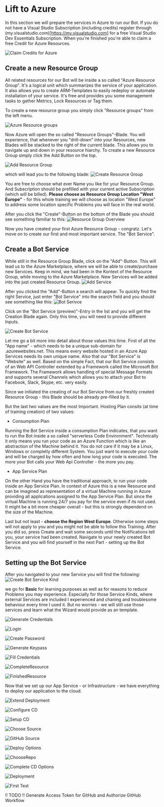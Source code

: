 # Lift to Azure

In this section we will prepare the services in Azure to run our Bot. If you do not have a Visual Studio Subscription (including credits) register through
(my.visualstudio.com)[https://my.visualstudio.com] for a free Visual Studio Dev Essentials Subscription. When you're finished you're able to claim a free Credit for
Azure Resources.

![Claim Credits for Azure](https://8myiwa.by3302.livefilestore.com/y4mvuFQZ1WWmEYW1BJ1wkki4IdWXmLeVc_kEmvCIDhU1kRz_2ALURgGQlpN4c9lW0BFwVnHogJ8-oUSPZ17x_LReGGsFgvppOz0Cc3pK4sJCY_LeocVggSi1MaVH1rKlJyyDgNjH5gX48SsLTAPrbHpMbJCtekbIZnqxWPCyNyFYIprRZj-fZWJ_X4-7naQ-fHrFjvKFV-jhHgORCPw4QSDig?width=660&height=350&cropmode=none)

## Create a new Resource Group

All related resources for our Bot will be inside a so called "Azure Resource Group". It's a logical unit which summarizes the service of your application.
It also allows you to create ARM-Templates to easily redeploy or automate installation of your service. It's free and provides you some management tasks
to gather Metrics, Lock Resources or Tag them.

To create a new resource group you simply click "Resource groups" from the left menu.

![Azure Resource groups](https://lfezmg.by3302.livefilestore.com/y4m5qMtR9Nxvcr6ayuLWI7z7_asD-H0g1kTsh5PzJC2EBhoJnBzCyRnHs5ZQaPSgrV18gQ7fXcOCvCI563PhUFuazVuGiIYe-a_4auEI4Jo0gAe4_M8fo9RCFvlEd7iruAah4cZEZfxTYKx21QHGNZq9oT0euV9wGRRYR0SLHUPO5pzm3t3oI0jIMDAhDmqcUzZMCm-nE9IPJrdgGl0teQoBA?width=227&height=285&cropmode=none)

Now Azure will open the so called "Resource Groups"-Blade. You will experience, that whenever you "drill-down" into your Resources, new Blades will be stacked to the right of the current blade. This allows you to navigate up and down in your resource hiarchy. To create a new Resource Group simply click the Add Button on the top.

![Add Resource Group](https://ypadea.by3302.livefilestore.com/y4mneOX5sGZpKUJGP3lh7ApRAnUEjhaCjqN9zFVKCmA83UrRS_gTslD0ltgV9aFzmHQQHLpvwhLVdyVnNkNcqwSxgkq6XocoU6BU1JEr_9s8cFrgj7HbjjB0mbuM3j623TA7pQqfCL53bBeULCiWPkzbmClY6TSu4geiA0cBs2xfHjS8gXi3-5vyT5Y8DleUcNBPB0MbH_BWJGQ4CDfFf6I_g?width=660&height=211&cropmode=none)

which will lead you to the following blade:
![Create Resource Group](https://wsqwqa.by3302.livefilestore.com/y4m0Z26z9rG2oMjvuETnRurHcY74f8l7cUmnRKE3L77Y77oq_uWcdRuYCY4E9fN_gDC3N9sQhwBPOxI1bOeB1rsg3XOPobl-LELgQUrS5jWiofL6m0akpa1HnypGjcdGNxFPmIeMy4o9OWoSogD38NPDZqqsoO-6iAGd6RPJLijhQr8WS0aRj0lyTn-IL9DC7ahQjWrasfg8VpeGXyyKb_PDw?width=312&height=236&cropmode=none)

You are free to choose what ever Name you like for your Resource Group. And Subscription should be prefilled with your current active Subscription (which will be billed). **Please choose as Resource Group Location "West Europe"** - for this whole training we will choose as location "West Europe" to address some location specific Problems you will face in the real world.

After you click the "Create"-Button on the bottom of the Blade you should see something familiar to this:
![Resource Group Overview](https://izvhyg.by3302.livefilestore.com/y4m6vJrD-AjPKLyMz1HW7JqEXptgM5eCSwFKUjqd-8KnH1DFbJIQWnJKdFSWnwPrYyJqXAqV_MybM1HOi7F5IGlQp0Gg207IZn_D2OFh6V2MW4B_-Ng-1S63X9OsraXkM-9hRyJ3S5pG0ciV__4Q-mV7ROALiReBswA2HL8L1odRNFQxpdNghTn-NZ9A6qAKf8c7x5PKZ4kc72PmQOH5EJqAw?width=256&height=197&cropmode=none)

Now you have created your first Azure Resource Group - congratz. Let's move on to create our first and most important service. The "Bot Service".

## Create a Bot Service

While still in the Resource Group Blade, click on the "Add"-Button. This will lead us to the Azure Marketplace, where we will be able to create/purchase new Services. Keep in mind, we had been in the Kontext of the Resource Group, while moving to the Azure Marketplace. New Services will be added into the just created Resource Group.
![Add Service](https://lfe0mg.by3302.livefilestore.com/y4mtoZMToCLh5oUs-Rikf5OHmjOAU9fChAC8G00MAdfG3DPvVUwwAszQfdxXd8tcvKv52xcxkRZwsV-0H0ia1u-0Tlvj-tzcvyHUXZ345Lt03SXjixNidugQPa68SVqqOOkhECcbInqfdTxdflVNITkAYRfGRbL7mxWF3swupyKPff85i7WwTZRcbg8bsNDVpyNo4fovFogJlo2z3eR4nvbeA?width=481&height=306&cropmode=none)

After you clicked the "Add"-Button a search will appear. To quickly find the right Service, just enter "Bot Service" into the search field and you should see something like this:
![Bot Serivce](https://jrbubq.by3302.livefilestore.com/y4mFa7S92HEJRYPUazInlDLJdOT27-Oakvwh5kMHOv1n4-auq3vFMkkSgTelJF4DYahuln9DloK3w6_HYIUi-Za6BdwhoXk_AuHEHXbcD2MxBwQJGK3EChK7yC9KhvFwFXjWGOUvZosn4tSQ2TJTnUl-ZVqENUvbQUlaISu7D5vKG0lz1Eg5G3fzJdEniwuO6c6J56_wMzG_xfD2vXUE4Ovew?width=660&height=218&cropmode=none)

Click on the "Bot Service (preview)"-Entry in the list and you will get the Creation Blade again. Only this time, you will need to provide different Inputs.

![Create Bot Service](https://wcqzqa.by3302.livefilestore.com/y4mlF6CbKyz3AFTsDgOCkq3Gz5bIviFSREzKTnbmjhZMTD1nLgyh1EdAvD8qHRYZxDsuzYr-g7M2G75fR4fIjV9uhDYauyiS9HojlZIvw-pC0_QCFfBLu9bMKhSPd-MN2a6WB2092U1vMz87k2JP0uEL58OiqchHNxDOTpJJoIuxl5ifaiOrOzP0uMlFebecirzh1N2IKtdG29NgXf-CNziYg?width=317&height=418&cropmode=none)

Let me go a bit more into detail about those values this time. First of all the "App name" - which needs to be a unique sub-domain for .azurewebsites.net.
This means every website hosted in an Azure App Services needs its own unique name. Also that our "Bot Service" is "Website" as well. Based on the simple Fact, that our Bot Service consists of an Web API Controller extended by a Framework called the Microsoft Bot Framework. The Framework allows handling of special Message Formats and supports several Channels which allows you to attach your Bot to Facebook, Slack, Skype, etc. very easily.

Since we initiated the creating of our Bot Service from our freshly created Resource Group - this Blade should be already pre-filled by it.

But the last two values are the most Important. Hosting Plan consits (at time of training creation) of two values:

- Consumption Plan

Running the Bot Service inside a consumption Plan indicates, that you want to run the Bot inside a so called "serverless Code Environment". Technically it only means you run your code as an Azure Function which is like an abstraction of the Machine behind it. You do not care if it may be a Linux, Windows or completly different System. You just want to execute your code and will be charged by how often and how long your code is executed. The more your Bot calls your Web Api Controller - the more you pay.

- App Service Plan

On the other Hand you have the traditional approach, to run your code inside an App Service Plan. In context of Azure this is a new Resource and can be imagined as representation of a virtual Machine running in Azure providing all applications assigned to the App Service Plan. But since the virtual Machine is running 24/7 you pay for the service even if its not used. It might be a bit more cheaper overall - but this is strongly dependend on the size of the Machine.

Last but not least - **choose the Region West Europe**. Otherwise some steps will not apply to you and you might not be able to follow this Training.
After you did so, press Create and wait some seconds until the Notifications tell you, your service had been created. Navigate to your newly created Bot Service and you will find yourself in the next Part - setting up the Bot Service.

## Setting up the Bot Service

After you navigated to your new Service you will find the following:
![Create Bot Service Kind](https://ygtb1q.by3302.livefilestore.com/y4myJkOpDW1eatu4DrcqZbUYRRXL1oyyugnMC1grsDtJFC1ZQrwtYdKqDhkMuMLF8CwwrjKESKRMYpwCr5MZ-T50wCVZaru4FHThizcJ5OnOXdoHNtZRZxElrJvyiyqLQY_8l0VoXC6ZDd__zvEdd8g-jtwf3Wd2fymgeuwuJ3AA8ODKaMb8-bnO3m3RW6De-IKX0uWrXaCz46apinnXyzOwg?width=660&height=493&cropmode=none)

we go for **Basic** for learning purposes as well as for reasons to reduce Problems you may experience. Especially for those Service Kinds, where external Services are included I experienced and chaning and troublesome behaviour every time I used it. But no worries - we will still use those services and learn what the Wizard would provide as an template.

![Generate Credentials](https://jrbtbq.by3302.livefilestore.com/y4mK_AaVZyrfGsaafoyPa14Rd6uj5-IHL5kNany3OdTTFfm4koYeedMONstsWGduM81DPWSlIZmrXPye148eD-X5P4So8rO0rlsUjkRQk1A-A4l9JakgfRJHVnHZZrcZ0cdJR481slVIQAh7QwqRAEKUX3MY34oA71CaBEO9oVtnOlTzg1nOhIOWWZt-u4i_XKKmkd2maa0OvohiHj6Gkn-uw?width=660&height=399&cropmode=none)

![Login](https://izvgyg.by3302.livefilestore.com/y4mCvWJ3dxsEKZLO2nE0l9xVJ576TFUe_SvzHySLWfqmzYC1UzJ09omg3yUvcZ1tsmcj5weOzsrhZ-ucE8sYtf3Kj7Oz1BvXH4C7supZx3qhheAnEo911l_n_ZdODC06ohYVaeq4rr2WdTcMfhCiIeyBqWtZkzb_jICLh5VVDfJbRcdL44fah4WSZQQevFCYm5ivx-3kprHNkfsyf7hvub2mA?width=229&height=256&cropmode=none)

![Create Password](https://ypdpdw.by3302.livefilestore.com/y4mSbgnbJb5QLrNVJf8cCSld-LhJpEm4cCKS4HbvOHVQIPrtV0jroSy2E_B9ZZ1BTK3WFCyJe9liq_LiMZbozjLPWzuHE8hBVvy1nFy1A7nfxzOpLQJU8FbYkw2euqCc3tNPl8jXK9z4Vv7j6u6aCh5nHY8EGRqksPwcKpJAGqEDLgRHEsWr_VoX32QPtRM0LqSWvDSnGNcNu5RqSQm0X9WUw?width=256&height=125&cropmode=none)

![Generate Keypass](https://lfevmg.by3302.livefilestore.com/y4m9hqRmKWQAhYMTyRVY3_BDIUDrMAIntaIho3XoLRsOGASaiPSaO-FV_yZ6wqIIzLIVOt0v_jZJP5QTvAEcAJXTlMIgoiBtKWZA7xXp7OK1QYrwCn95N0NgPCivLP3gmZA8ex3hdijDeAxivYjBAVugjanZ3j3JG5VAGUQqXvM9QQkKPcSBW4Kkj53scr6DGes_Y2Mes8KCkTBYB5KMZ4H-g?width=660&height=341&cropmode=none)

![Fill Credentials](https://koiika.by3302.livefilestore.com/y4mEvIwjsrnZAx4ojM99Hgq5wZmK3B4yF2DIx0X44vpVwd-wgZ_-xjHVt9oQU4nQCu57dbeYBzAuafAHNloeSE6JYPokndBwPs56kpFWZrqlp-TNu12AFT_AMidU42uzjWsycDqXq0xdogCYjsQRMp_iO5rKpd1B_mOArHgXZpEXTGnxCe2CqJR__b1cuCjIT0OX-YnmMKgZ3NKJd-iv33gsA?width=256&height=150&cropmode=none)

![CompleteResource](https://ygtx1q.by3302.livefilestore.com/y4mt7FYtdBOOLPqqY8n3I-iy0jPAaK0eXJzrkOiftVglQxWmWdeB1jEFeVRO0_MGHyDmWcls7MEAH2N6CdR81q-fO-h75K0-rut-H5YPgdWwLQ915iuraRODz8E0Y_jznmKSMS_7jVkc9wxpXgpxcj2qKZerewu6Vnuctfdrf3x2KBm9OeOtMEbz9DWG5UmvLbUmWdkJ1XJ9gN8pZbms77mFw?width=256&height=188&cropmode=none)

![FinishedResource](https://xjm5sg.by3302.livefilestore.com/y4m1YU7j5uYT0rloKTwhevVDNzzy6ndYNxNtUpo8HqkVJk8hK6QCMEKkr0Y_yqTfppRnt81BXDthTVx3u-YjzFueKvJScyM6zduO5D4cD4ohlvzP9Nh2CrOwOBJuA0y29t0foJSh1Llj03N3jULnj84B4VDL2EUdAAEY-HT246ltWAU4ZK6FeY3hO0X7VcKEyA3mR33Mud5BDPu50NOQP7P8Q?width=660&height=482&cropmode=none)

Now that we set up our App Service - or Infrastructure - we have everything to deploy our application to the cloud.

![Extend Deployment](https://wsqsqa.by3302.livefilestore.com/y4m9FUqZVM05oos5DPH3Zc2m6rgX4ByozInyaPNHDgAyDjt0zJtQjX5XstSoWnm64JQGVutvocEuTQTWfBCSkoQun4EAdcR55lFuX3LhaYIOA8cZPAfZOmdzp3Oh2qui5zQlq38IrkmaROEGX09iCyk5jpM1Kbjs7ZNP3_CBGc2RURdjHnrw929Xa31VLLXRV6gwtgbJuRjnELmBpD2Ygb5kA?width=256&height=138&cropmode=none)

![Configure CD](https://9w1h7q.by3302.livefilestore.com/y4mWwUqdlaelHuS_LKL_qfFAxPiZIbbFtQ3AADOufGs707OtjHZRY8YMWtjUMWxkzXLltNidayUrqeci2luGXXmxWPofxkx013GI57VhhY4LvK4tN_ZRiQmLpdQmzgkq-hYdNV23AxBaN_1j6f0WcUlPEfqsElA5yTY8RvgWq2TpZJz4QNE9qoSYTpBtaM-in5D1uIUv7XNEeVwggDWu0P_WQ?width=660&height=483&cropmode=none)

![Setup CD](https://izvdyg.by3302.livefilestore.com/y4mYNVemRmQAjreI0A58AdgNKhwCkALOkShscZ7V0UDwRT5OErY-FRsosow3xZUXi1aCMzd4P_dsIthxOe9Ip5Su-hjfZhpb_lJvxyTekOWOZ9wYCr2rnZbuhW7l9P68ysr7CnXtAfJFzYqq5Xe2ocGdFcElWUc07Szrd8Gvyt7WnVGUBJkXUCQNy8jPffkJKSQ1MSU8ezSqApW7WezWAbxuw?width=256&height=88&cropmode=none)

![Choose Source](https://9w1k7q.by3302.livefilestore.com/y4m2st_r8k_opUbcHgkoMwvPZN_F9A2lbYoJaPp7weLQo1YB8RYC9lDayrDfhdHimRx-Ws9E6M1vIWCYnq4Ho41jztWO_Lo8o7YJv9YdwSL2ucrZDaHYThM62ZMOlo_cw_J7Ksov2nJE0KAaDIs28ive-7h5i-LS49f3J1i-T2sPuwXr0myosfB6oWYbfbmm1KBbZ7ScPEhZIFXfZ2ZknBvHQ?width=256&height=126&cropmode=none)

![GitHub Source](https://koilka.by3302.livefilestore.com/y4mJCxp81jz5blMiL6IbYTPT90lVHJC9T3zwpBdiGocL44ctIij6fkKUXYRmy5oiVkRSgGFfrW7DGGfu33K7zUSqsB6tNo9_xyIZuv2JUpy-rzQMyOAUER-j_xOBdjZfjDq2JKENDIkuVOESqxIBG4ErK_zsRn8Fl2MxhyKv24wZEXI22eoEgHBdRBhGEc538FQojP840dYxN8ihdBckVpS-w?width=181&height=256&cropmode=none)

![Deploy Options](https://lfeymg.by3302.livefilestore.com/y4mTw5UTNCs_1DfxM48Ml6lHszazw1FhDuUtDrhnbeCjJQiZ8zuY7CxXhaxKXzU5l_uB7k40XKezWKUT33lNUFHb3_sfaqY3ni5sd3HwlAN4umWK5hExDo4U4NULZgGYpqbiW2kRRvB8An12mcRWl_azSlKCkw_U_E_DsffQWX4_WiMQs2WRRNLzpyKiSKa4dycOixcpN80b4VmTJN8ErxZVA?width=309&height=440&cropmode=none)

![ChooseRepo](https://xjm8sg.by3302.livefilestore.com/y4mn4qT4JSPYP2wNGfabu2UEmxkq27qLEmCcdJWlBvTQIYpicg5PrbZX0f-dwBbiGXoxRldJ41BV84b9kK5D0xcVrOIvETBflQKYDYJCA7H85IrlVrAMcK4DfVdEcxu7oBVGfm6B9GsTxEbSeslS5nhQCDWC-KgVlT7Cdje_3YF8EFZ4CgZOiNdZEFOFsywH_LggFgnydZuAhoA7B582wAFjw?width=314&height=129&cropmode=none)

![Complete CD Options](https://wsqvqa.by3302.livefilestore.com/y4mDQSi7eDdwhjIt4RKY7aYtzOoVQivieutoR8oL9Awnpka_iH7ys5Q0NiVdQZ8Ik3PAi7KUvrRO-Kso8ljbpFJ_hkB0gEQX3vaN6nGwB20AZ1cj6hh5Kx926NjszmchPst-BRB-FNaTEmQrjikPf67rRdNIn5f0rgDUTu1XBusJTYnU7hWIg-4Y25OE25qaj6YUCs0uE2_rkH5SpqiIls8qw?width=313&height=519&cropmode=none)

![Deployment](https://8mybwa.by3302.livefilestore.com/y4m4pq0mh7gdXmva9q5dYEKnMb2lP8FXhrPfjSDpK3nHbpt2mxD35R0ZOAJp9zJdlCwaVWciSoAOrX5800m0VHXGCDU0Hr54h5xEln7AvQysaMOS7UqVAH4FQWEu-GvP41SGrFZoYYYm0rZ1GQ4f8Fu1_m4GDnRUavKSiLQjtk5_pzzzKZHsKfbMCouOL8qX6aWS2IL-lcj2U_f8UX_Hz-P-g?width=581&height=220&cropmode=none)

![First Test](https://jrbqbq.by3302.livefilestore.com/y4m_oIDkedjk90mS7uGCWzASAixCV2rzgN-qmr6dQo168PMcpTPgxcxHIZpJy9zaueegDniw1h7pVXuw9xrZGGgdgRdfPQJFQoI0ncnxE45QWU66A2gGYgOvy0CAzq6tWJoCa0Bvd9KWLkF-lORcW8M2fFy2Mf-BwZZKY4DdFIVOIRamUSQqGNChBDRRl5WBvQDwOqVKjhl4lF8IvEirK62aA?width=405&height=484&cropmode=none)

!! TODO !! Generate Access Token for GitHub and Authorize GitHub Workflow
